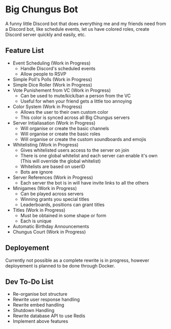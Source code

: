 # Big Chungus Bot

A funny little Discord bot that does everything me and my friends need from a Discord bot, like schedule events, let us have colored roles, create Discord server quickly and easily, etc.

## Feature List

-   Event Scheduling (Work in Progress)
    -   Handle Discord's scheduled events
    -   Allow people to RSVP
-   Simple Poll's Polls (Work in Progress)
-   Simple Dice Roller (Work in Progress)
-   Vote Punishement from VC (Work in Progress)
    -   Can be used to mute/kick/ban a person from the VC
    -   Useful for when your friend gets a little too annoying
-   Color System (Work in Progress)
    -   Allows the user to their own custom color
    -   This color is synced across all Big Chungus servers
-   Server Intialiasation (Work in Progress)
    -   Will organise or create the basic channels
    -   Will organise or create the basic roles
    -   Will organise or create the custom soundboards and emojis
-   Whitelisting (Work in Progress)
    -   Gives whitelisted users access to the server on join
    -   There is one global whitelist and each server can enable it's own (This will override the global whitelist)
    -   Whitelists are based on userID
    -   Bots are ignore
-   Server References (Work in Progress)
    -   Each server the bot is in will have invite links to all the others
-   Minigames (Work in Progress)
    -   Can be played across servers
    -   Winning grants you special titles
    -   Leaderboards, positions can grant titles
-   Titles (Work in Progress)
    -   Must be obtained in some shape or form
    -   Each is unique
-   Automatic Birthday Announcements
-   Chungus Court (Work in Progress)

## Deployement

Currently not possible as a complete rewrite is in progress, however deployement is planned to be done through Docker.

## Dev To-Do List

-   Re-organise bot structure
-   Rewrite user response handling
-   Rewrite embed handling
-   Shutdown Handling
-   Rewrite database API to use Redis
-   Implement above features
